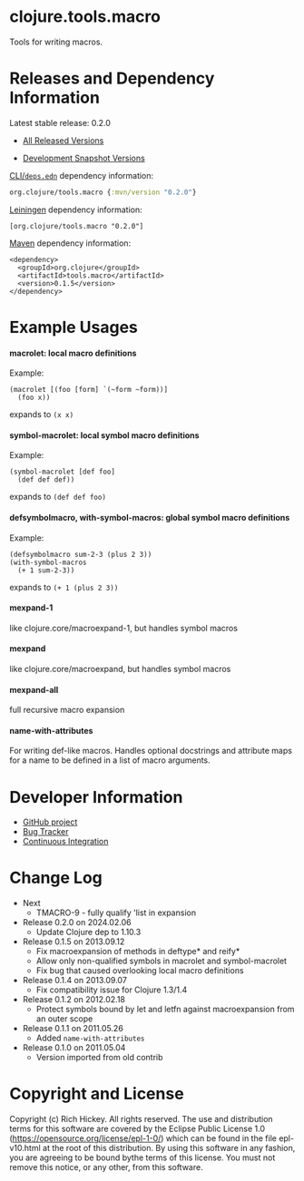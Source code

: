 clojure.tools.macro
========================================

Tools for writing macros.



Releases and Dependency Information
========================================

Latest stable release: 0.2.0

* [All Released Versions](https://search.maven.org/#search%7Cgav%7C1%7Cg%3A%22org.clojure%22%20AND%20a%3A%22tools.macro%22)

* [Development Snapshot Versions](https://oss.sonatype.org/index.html#nexus-search;gav~org.clojure~tools.macro~~~)

[CLI/`deps.edn`](https://clojure.org/reference/deps_and_cli) dependency information:
```clojure
org.clojure/tools.macro {:mvn/version "0.2.0"}
```

[Leiningen](https://github.com/technomancy/leiningen) dependency information:

    [org.clojure/tools.macro "0.2.0"]

[Maven](https://maven.apache.org/) dependency information:

    <dependency>
      <groupId>org.clojure</groupId>
      <artifactId>tools.macro</artifactId>
      <version>0.1.5</version>
    </dependency>



Example Usages
========================================

#### macrolet: local macro definitions ####

Example:

    (macrolet [(foo [form] `(~form ~form))]
      (foo x))

expands to `(x x)`

#### symbol-macrolet: local symbol macro definitions ####

Example:

    (symbol-macrolet [def foo]
      (def def def))

expands to `(def def foo)`

#### defsymbolmacro, with-symbol-macros: global symbol macro definitions ####

Example:

    (defsymbolmacro sum-2-3 (plus 2 3))
    (with-symbol-macros
      (+ 1 sum-2-3))

expands to `(+ 1 (plus 2 3))`

####  mexpand-1  ####

like clojure.core/macroexpand-1, but handles symbol macros

#### mexpand ####

like clojure.core/macroexpand, but handles symbol macros 

#### mexpand-all ####

full recursive macro expansion 

#### name-with-attributes ####

For writing def-like macros. Handles optional docstrings and attribute
maps for a name to be defined in a list of macro arguments.



Developer Information
========================================

* [GitHub project](https://github.com/clojure/tools.macro)
* [Bug Tracker](https://clojure.atlassian.net/browse/TMACRO)
* [Continuous Integration](https://github.com/clojure/tools.macro/actions/workflows/test.yml)



Change Log
====================

* Next
  * TMACRO-9 - fully qualify 'list in expansion
* Release 0.2.0 on 2024.02.06
  * Update Clojure dep to 1.10.3
* Release 0.1.5 on 2013.09.12
  * Fix macroexpansion of methods in deftype\* and reify\*
  * Allow only non-qualified symbols in macrolet and symbol-macrolet
  * Fix bug that caused overlooking local macro definitions
* Release 0.1.4 on 2013.09.07
  * Fix compatibility issue for Clojure 1.3/1.4
* Release 0.1.2 on 2012.02.18
  *  Protect symbols bound by let and letfn against macroexpansion from an outer scope
* Release 0.1.1 on 2011.05.26
  * Added `name-with-attributes`
* Release 0.1.0 on 2011.05.04
  * Version imported from old contrib



Copyright and License
========================================

Copyright (c) Rich Hickey. All rights reserved.  The use and distribution terms for this software are covered by the Eclipse Public License 1.0 (https://opensource.org/license/epl-1-0/) which can be found in the file epl-v10.html at the root of this distribution. By using this software in any fashion, you are agreeing to be bound bythe terms of this license.  You must not remove this notice, or any other, from this software.
